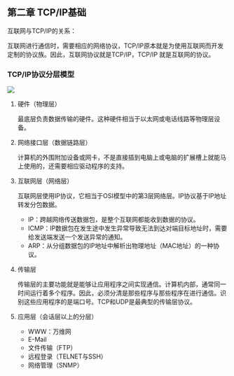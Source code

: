 ## 第二章 TCP/IP基础

互联网与TCP/IP的关系：

互联网进行通信时，需要相应的网络协议，TCP/IP原本就是为使用互联网而开发定制的协议族。因此，互联网协议就是TCP/IP，TCP/IP 就是互联网的协议。

### TCP/IP协议分层模型

<div>
    <image src="../res/img/tcpipmodel.png"></image>
</div>

1. 硬件（物理层）

   最底层负责数据传输的硬件。这种硬件相当于以太网或电话线路等物理层设备。

2. 网络接口层（数据链路层）

   计算机的外围附加设备或网卡，不是直接插到电脑上或电脑的扩展槽上就能马上使用的，还需要相应驱动程序的支持。

3. 互联网层（网络层）

   互联网层使用IP协议，它相当于OSI模型中的第3层网络层。IP协议基于IP地址转发分包数据。

   - IP：跨越网络传送数据包，是整个互联网都能收到数据的协议。
   - ICMP：IP数据包在发生途中发生异常导致无法到达对端目标地址时，需要给发送端发送一个发送异常的通知。
   - ARP：从分组数据包的IP地址中解析出物理地址（MAC地址）的一种协议。

4. 传输层

   传输层的主要功能就是能够让应用程序之间实现通信。计算机内部，通常同一时间运行着多个程序。因此，必须分清是那些程序与那些程序在进行通信。识别这些应用程序的是端口号。TCP和UDP是最典型的传输层协议。

5. 应用层（会话层以上的分层）

   - WWW：万维网
   - E-Mail
   - 文件传输（FTP）
   - 远程登录（TELNET与SSH）
   - 网络管理（SNMP）
